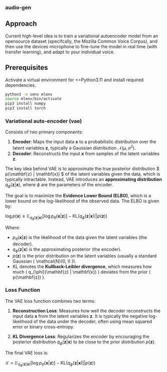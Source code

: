 ### audio-gen

## Approach

Current high-level idea is to train a variational autoencoder model from an opensource dataset (specifcally, the Mozilla Common Voice Corpus), and then use the devices microphone to fine-tune the model in real time (with transfer learning),
and adapt to your individual voice. 

## Prerequisites

Activate a virtual environment for <=Python3.11 and install required dependencies.

```bash
python3 -m venv mlenv
source mlenv/bin/activate
pip3 install numpy
pip3 install torch
```

### Variational auto-encoder (vae)
Consists of two primary components:
1. **Encoder**: Maps the input data $\mathbf{x}$ to a probabilistic distribution over the latent variables $\mathbf{z}$, typically a Gaussian distribution $\mathcal{N}(\mu, \sigma^2)$.
2. **Decoder**: Reconstructs the input $\mathbf{x}$ from samples of the latent variables $\mathbf{z}$.

The key idea behind VAE is to approximate the true posterior distribution $ p(\mathbf{z} | \mathbf{x}) $ of the latent variables given the data, which is typically intractable. Instead, VAE introduces an **approximating distribution** $q_{\phi}(\mathbf{z} | \mathbf{x})$, where $\phi$ are the parameters of the encoder.

The goal is to maximize the **Evidence Lower Bound (ELBO)**, which is a lower bound on the log-likelihood of the observed data. The ELBO is given by:

$\log p(\mathbf{x}) \geq \mathbb{E}_{q_{\phi}(\mathbf{z}|\mathbf{x})} \left[ \log p_{\theta}(\mathbf{x} | \mathbf{z}) \right] - \text{KL}(q_{\phi}(\mathbf{z} | \mathbf{x}) || p(\mathbf{z}))$

Where:
- $p_{\theta}(\mathbf{x} | \mathbf{z})$ is the likelihood of the data given the latent variables (the decoder).
- $q_{\phi}(\mathbf{z} | \mathbf{x})$ is the approximating posterior (the encoder).
- $p(\mathbf{z})$ is the prior distribution on the latent variables (usually a standard Gaussian \( \mathcal{N}(0, I) \)).
- $\text{KL}$ denotes the **Kullback-Leibler divergence**, which measures how much \( q_{\phi}(\mathbf{z} | \mathbf{x}) \) deviates from the prior \( p(\mathbf{z}) \).

### Loss Function

The VAE loss function combines two terms:
1. **Reconstruction Loss**: Measures how well the decoder reconstructs the input data $\mathbf{x}$ from the latent variables $\mathbf{z}$. It is typically the negative log-likelihood of the data under the decoder, often using mean squared error or binary cross-entropy.
   
2. **KL Divergence Loss**: Regularizes the encoder by encouraging the posterior distribution $q_{\phi}(\mathbf{z} | \mathbf{x})$ to be close to the prior distribution $p(\mathbf{z})$.

The final VAE loss is:

$\mathcal{L} = \mathbb{E}_{q_{\phi}(\mathbf{z}|\mathbf{x})} \left[ \log p_{\theta}(\mathbf{x} | \mathbf{z}) \right] - \text{KL}(q_{\phi}(\mathbf{z} | \mathbf{x}) || p(\mathbf{z}))$
